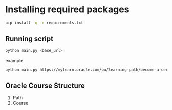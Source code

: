 
# Installing required packages

```bash
pip install -q -r requirements.txt
```

## Running script

```bash
python main.py <base_url>
```

example

```bash
python main.py https://mylearn.oracle.com/ou/learning-path/become-a-certified-order-management-order-to-cash-implementer/97141
```

## Oracle Course Structure

1. Path
2. Course
